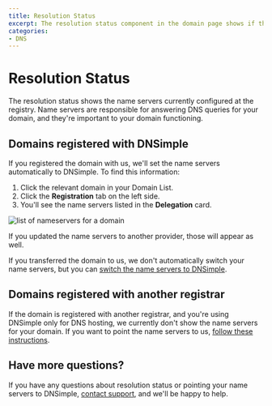 ```yaml
---
title: Resolution Status
excerpt: The resolution status component in the domain page shows if the domain is currently resolving with DNSimple.
categories:
- DNS
---
```


# Resolution Status

The resolution status shows the name servers currently configured at the registry. Name servers are responsible for answering DNS queries for your domain, and they're important to your domain functioning.

## Domains registered with DNSimple

If you registered the domain with us, we'll set the name servers automatically to DNSimple. To find this information:

1. Click the relevant domain in your Domain List.
1. Click the **Registration** tab on the left side.
1. You'll see the name servers listed in the **Delegation** card.

![list of nameservers for a domain](/files/nameserver-list.png)

If you updated the name servers to another provider, those will appear as well.

<!--- needs screenshot -->

If you transferred the domain to us, we don't automatically switch your name servers, but you can [switch the name servers to DNSimple](/articles/delegating-dnsimple-registered/).

## Domains registered with another registrar

If the domain is registered with another registrar, and you're using DNSimple only for DNS hosting, we currently don't show the name servers for your domain. If you want to point the name servers to us, [follow these instructions](/articles/delegating-dnsimple-hosted).

## Have more questions?

If you have any questions about resolution status or pointing your name servers to DNSimple, [contact support](https://dnsimple.com/feedback), and we'll be happy to help.
